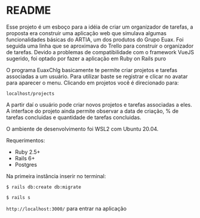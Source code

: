# README

Esse projeto é um esboço para a idéia de criar um organizador de tarefas, a proposta era construir uma aplicação web que simulava algumas funcionalidades básicas do ARTIA, um dos produtos do Grupo Euax.
Foi seguida uma linha que se aproximava do Trello para construir o organizador de tarefas. Devido a problemas de compatibilidade com o framework VueJS sugerido, foi optado por fazer a aplicação em Ruby on Rails puro


O programa EuaxChlg basicamente te permite criar projetos e tarefas associadas a um usuário. Para utilizar baste se registrar e clicar no avatar para aparecer o menu. Clicando em projetos você é direcionado para:

```localhost/projects``` 

A partir daí o usuário pode criar novos projetos e tarefas associadas a eles. A interface do projeto ainda permite observar a data de criação, % de tarefas concluidas e quantidade de tarefas concluidas.

O ambiente de desenvolvimento foi WSL2 com Ubuntu 20.04.

Requerimentos:

* Ruby 2.5+
* Rails 6+
* Postgres

Na primeira instância inserir no terminal:

```$ rails db:create db:migrate```

```$ rails s```

```http://localhost:3000/``` para entrar na aplicação
